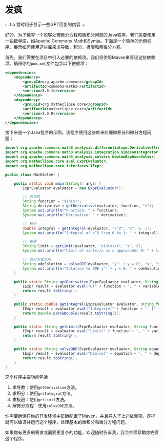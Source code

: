 # 发疯

::: tip
暂时用于显示一些GPT回复的内容
:::

好的，为了编写一个能够处理微分方程和微积分问题的Java程序，我们需要使用一些数学库，如Apache Commons Math和Symja。下面是一个简单的示例程序，展示如何使用这些库来求导数、积分、极限和解微分方程。

首先，我们需要在项目中引入必要的依赖项。我们将使用Maven来管理这些依赖项。确保你的`pom.xml`文件包含以下依赖项：

```xml
<dependencies>
    <dependency>
        <groupId>org.apache.commons</groupId>
        <artifactId>commons-math3</artifactId>
        <version>3.6.1</version>
    </dependency>
    <dependency>
        <groupId>org.matheclipse.core</groupId>
        <artifactId>matheclipse-core</artifactId>
        <version>1.0.0</version>
    </dependency>
</dependencies>
```

接下来是一个Java程序的示例，该程序使用这些库来处理微积分和微分方程问题：

```java
import org.apache.commons.math3.analysis.differentiation.DerivativeStructure;
import org.apache.commons.math3.analysis.integration.SimpsonIntegrator;
import org.apache.commons.math3.analysis.solvers.NewtonRaphsonSolver;
import org.matheclipse.core.eval.ExprEvaluator;
import org.matheclipse.core.interfaces.IExpr;

public class MathSolver {

    public static void main(String[] args) {
        ExprEvaluator evaluator = new ExprEvaluator();

        // 求导数
        String function = "sin(x)";
        String derivative = getDerivative(evaluator, function, "x");
        System.out.println("Function: " + function);
        System.out.println("Derivative: " + derivative);

        // 积分
        double integral = getIntegral(evaluator, "x^2", "x", 0, 1);
        System.out.println("Integral of x^2 from 0 to 1: " + integral);

        // 极限
        String limit = getLimit(evaluator, "sin(x)/x", "x", 0);
        System.out.println("Limit of sin(x)/x as x approaches 0: " + limit);

        // 微分方程求解
        String odeSolution = solveODE(evaluator, "y'' + y = 0", "y", "x");
        System.out.println("Solution to ODE y'' + y = 0: " + odeSolution);
    }

    public static String getDerivative(ExprEvaluator evaluator, String function, String variable) {
        IExpr result = evaluator.eval("D(" + function + ", " + variable + ")");
        return result.toString();
    }

    public static double getIntegral(ExprEvaluator evaluator, String function, String variable, double lowerBound, double upperBound) {
        IExpr result = evaluator.eval("Integrate(" + function + ", {" + variable + ", " + lowerBound + ", " + upperBound + "})");
        return Double.parseDouble(result.toString());
    }

    public static String getLimit(ExprEvaluator evaluator, String function, String variable, double point) {
        IExpr result = evaluator.eval("Limit(" + function + ", " + variable + " -> " + point + ")");
        return result.toString();
    }

    public static String solveODE(ExprEvaluator evaluator, String equation, String dependentVar, String independentVar) {
        IExpr result = evaluator.eval("DSolve(" + equation + ", " + dependentVar + ", " + independentVar + ")");
        return result.toString();
    }
}
```

这个程序主要功能包括：

1. 求导数：使用`getDerivative`方法。
2. 求积分：使用`getIntegral`方法。
3. 求极限：使用`getLimit`方法。
4. 解微分方程：使用`solveODE`方法。

你需要确保在你的开发环境中正确配置了Maven，并且导入了上述依赖项。这样就可以编译并运行这个程序，处理基本的微积分和微分方程问题。

如果你有更多的需求或需要更复杂的功能，欢迎随时告诉我，我会继续帮助你完善这个程序。
